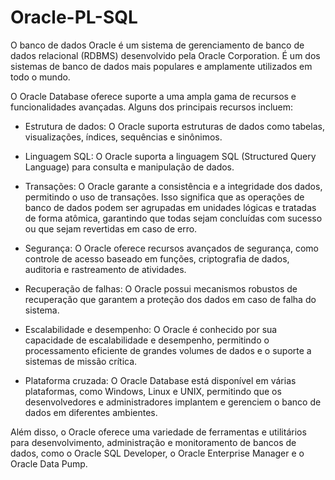 # Oracle-PL-SQL

O banco de dados Oracle é um sistema de gerenciamento de banco de dados relacional (RDBMS) desenvolvido pela Oracle Corporation. É um dos sistemas de banco de dados mais populares e amplamente utilizados em todo o mundo.

O Oracle Database oferece suporte a uma ampla gama de recursos e funcionalidades avançadas. Alguns dos principais recursos incluem:

 - Estrutura de dados: O Oracle suporta estruturas de dados como tabelas, visualizações, índices, sequências e sinônimos.

 - Linguagem SQL: O Oracle suporta a linguagem SQL (Structured Query Language) para consulta e manipulação de dados.

 - Transações: O Oracle garante a consistência e a integridade dos dados, permitindo o uso de transações. Isso significa que as operações de banco de dados podem ser agrupadas em unidades lógicas e tratadas de forma atômica, garantindo que todas sejam concluídas com sucesso ou que sejam revertidas em caso de erro.

 - Segurança: O Oracle oferece recursos avançados de segurança, como controle de acesso baseado em funções, criptografia de dados, auditoria e rastreamento de atividades.

 - Recuperação de falhas: O Oracle possui mecanismos robustos de recuperação que garantem a proteção dos dados em caso de falha do sistema.

 - Escalabilidade e desempenho: O Oracle é conhecido por sua capacidade de escalabilidade e desempenho, permitindo o processamento eficiente de grandes volumes de dados e o suporte a sistemas de missão crítica.

 - Plataforma cruzada: O Oracle Database está disponível em várias plataformas, como Windows, Linux e UNIX, permitindo que os desenvolvedores e administradores implantem e gerenciem o banco de dados em diferentes ambientes.

Além disso, o Oracle oferece uma variedade de ferramentas e utilitários para desenvolvimento, administração e monitoramento de bancos de dados, como o Oracle SQL Developer, o Oracle Enterprise Manager e o Oracle Data Pump.
